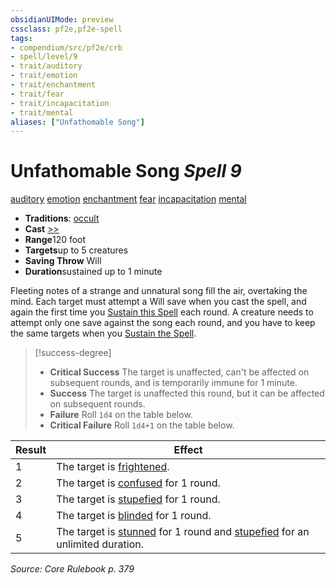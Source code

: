 ```yaml
---
obsidianUIMode: preview
cssclass: pf2e,pf2e-spell
tags:
- compendium/src/pf2e/crb
- spell/level/9
- trait/auditory
- trait/emotion
- trait/enchantment
- trait/fear
- trait/incapacitation
- trait/mental
aliases: ["Unfathomable Song"]
---
```

# Unfathomable Song *Spell 9*   
[auditory](/rules/traits/auditory.md)  [emotion](/rules/traits/emotion.md)  [enchantment](/rules/traits/enchantment.md)  [fear](/rules/traits/fear.md)  [incapacitation](/rules/traits/incapacitation.md)  [mental](/rules/traits/mental.md)  

- **Traditions**: [occult](/rules/traits/occult.md)
- **Cast** [>>](/rules/core-rulebook/chapter-9-playing-the-game.md#Actions "Two-Action") 
- **Range**120 foot
- **Targets**up to 5 creatures
- **Saving Throw** Will
- **Duration**sustained up to 1 minute

Fleeting notes of a strange and unnatural song fill the air, overtaking the mind. Each target must attempt a Will save when you cast the spell, and again the first time you [Sustain this Spell](/rules/actions/sustain-a-spell.md) each round. A creature needs to attempt only one save against the song each round, and you have to keep the same targets when you [Sustain the Spell](/rules/actions/sustain-a-spell.md).

> [!success-degree] 
> - **Critical Success** The target is unaffected, can't be affected on subsequent rounds, and is temporarily immune for 1 minute.
> - **Success** The target is unaffected this round, but it can be affected on subsequent rounds.
> - **Failure** Roll `1d4` on the table below.
> - **Critical Failure** Roll `1d4+1` on the table below.

| Result | Effect |
|--------|--------|
| 1 | The target is [frightened](/rules/conditions.md#Frightened). |
| 2 | The target is [confused](/rules/conditions.md#Confused) for 1 round. |
| 3 | The target is [stupefied](/rules/conditions.md#Stupefied) for 1 round. |
| 4 | The target is [blinded](/rules/conditions.md#Blinded) for 1 round. |
| 5 | The target is [stunned](/rules/conditions.md#Stunned) for 1 round and [stupefied](/rules/conditions.md#Stupefied) for an unlimited duration. |


*Source: Core Rulebook p. 379*